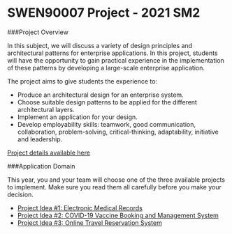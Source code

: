 # SWEN90007 Project - 2021 SM2

###Project Overview

In this subject, we will discuss a variety of design principles and architectural patterns for enterprise applications. In this project, students will have the opportunity to gain practical experience in the implementation of these patterns by developing a large-scale enterprise application. 

The project aims to give students the experience to:
*	Produce an architectural design for an enterprise system.
*	Choose suitable design patterns to be applied for the different architectural layers.
*	Implement an application for your design. 
*	Develop employability skills: teamwork, good communication, collaboration, problem-solving, critical-thinking, adaptability, initiative and leadership.

[Project details available here](SWEN90007_PROJ_DESC_2021.pdf)


###Application Domain

This year, you and your team will choose one of the three available projects to implement. Make sure you read them all carefully before you make your decision. 

*	[Project Idea #1: Electronic Medical Records](1_electronic_medical_records.md)
*	[Project Idea #2: COVID-19 Vaccine Booking and Management System](2_covid19_vaccine_system.md)
*	[Project Idea #3: Online Travel Reservation System](3_travel_system.md)

